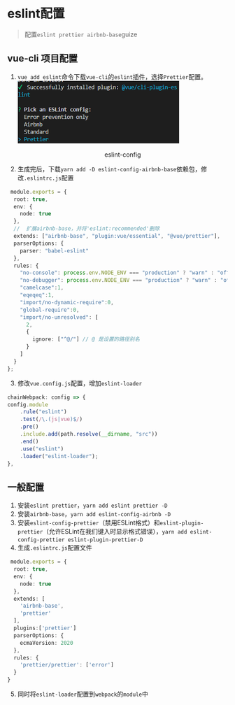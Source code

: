 # eslint配置
>配置`eslint prettier airbnb-base`guize 

## vue-cli 项目配置
1. `vue add eslint`命令下载`vue-cli`的`eslint`插件，选择`Prettier`配置。
    ![即时编译（JIT）技术](./images/vue-cli-eslint.png) <center>eslint-config</center>

2. 生成完后，下载`yarn add -D eslint-config-airbnb-base`依赖包，修改`.eslintrc.js`配置
```ts 
 module.exports = {
  root: true,
  env: {
    node: true
  },
  //  扩展airbnb-base，并将'eslint:recommended'删除
  extends: ["airbnb-base", "plugin:vue/essential", "@vue/prettier"],
  parserOptions: {
    parser: "babel-eslint"
  },
  rules: {
    "no-console": process.env.NODE_ENV === "production" ? "warn" : "off",
    "no-debugger": process.env.NODE_ENV === "production" ? "warn" : "off",
    "camelcase":1,
    "eqeqeq":1,
    "import/no-dynamic-require":0,
    "global-require":0,
    "import/no-unresolved": [
      2,
      {
        ignore: ["^@/"] // @ 是设置的路径别名
      }
    ]
  }
};
```
3. 修改`vue.config.js`配置，增加`eslint-loader`
```ts 
chainWebpack: config => {
config.module
    .rule("eslint")
    .test(/\.(js|vue)$/)
    .pre()
    .include.add(path.resolve(__dirname, "src"))
    .end()
    .use("eslint")
    .loader("eslint-loader");
},
```
## 一般配置
1. 安装`eslint prettier`，`yarn add eslint prettier -D`
2. 安装`airbnb-base`，`yarn add eslint-config-airbnb -D`
3. 安装`eslint-config-prettier`（禁用ESLint格式）和`eslint-plugin-prettier`（允许ESLint在我们键入时显示格式错误），`yarn add eslint-config-prettier eslint-plugin-prettier-D`
4. 生成`.eslintrc.js`配置文件
```ts 
 module.exports = {
  root: true,
  env: {
    node: true
  },
  extends: [
    'airbnb-base',
    'prettier'
  ],
  plugins:['prettier']
  parserOptions: {
    ecmaVersion: 2020
  },
  rules: {
    'prettier/prettier': ['error'] 
  }
}
```
5. 同时将`eslint-loader`配置到`webpack`的`module`中